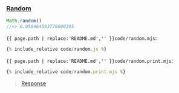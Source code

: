 ### [Random](code.zip)

```js
Math.random()
//=> 0.058464593778000395
```

`{{ page.path | replace:'README.md','' }}code/random.mjs`:
```js
{% include_relative code/random.js %}
```

`{{ page.path | replace:'README.md','' }}code/random.print.mjs`:
```js
{% include_relative code/random.print.mjs %}
```

> [Response](response/random.js)
